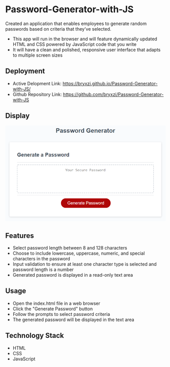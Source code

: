 # Password-Generator-with-JS
Created an application that enables employees to generate random passwords based on criteria that they’ve selected. 
* This app will run in the browser and will feature dynamically updated HTML and CSS powered by JavaScript code that you write
* It will have a clean and polished, responsive user interface that adapts to multiple screen sizes

## Deployment
* Active Delopment Link: https://bryxzi.github.io/Password-Generator-with-JS/
* Github Repository Link: https://github.com/bryxzi/Password-Generator-with-JS


## Display
![Password generator screenshot](assets/03-javascript-homework-demo.png)

## Features
* Select password length between 8 and 128 characters
* Choose to include lowercase, uppercase, numeric, and special characters in the password
* Input validation to ensure at least one character type is selected and password length is a number
* Generated password is displayed in a read-only text area

## Usage
* Open the index.html file in a web browser
* Click the "Generate Password" button
* Follow the prompts to select password criteria
* The generated password will be displayed in the text area

## Technology Stack
* HTML
* CSS
* JavaScript